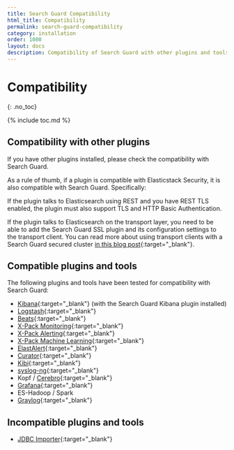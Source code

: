 ```yaml
---
title: Search Guard Compatibility
html_title: Compatibility
permalink: search-guard-compatibility
category: installation
order: 1000
layout: docs
description: Compatibility of Search Guard with other plugins and tools like Kibana, logstash, Beats, Grafana or Cerebro. 
---
```

<!---
Copyright 2020 floragunn GmbH
-->
# Compatibility
{: .no_toc}

{% include toc.md %}

## Compatibility with other plugins

If you have other plugins installed, please check the compatibility with Search Guard.

As a rule of thumb, if a plugin is compatible with Elasticstack Security, it is also compatible with Search Guard. Specifically:

If the plugin talks to Elasticsearch using REST and you have REST TLS enabled, the plugin must also support TLS and HTTP Basic Authentication.

If the plugin talks to Elasticsearch on the transport layer, you need to be able to add the Search Guard SSL plugin and its configuration settings to the transport client. You can read more about using transport clients with a Search Guard secured cluster [in this blog post](https://search-guard.com/searchguard-elasicsearch-transport-clients/){:target="_blank"}.

## Compatible plugins and tools

The following plugins and tools have been tested for compatibility with Search Guard:

* [Kibana](https://www.elastic.co/de/products/kibana){:target="_blank"} (with the Search Guard Kibana plugin installed)
* [Logstash](https://www.elastic.co/de/products/logstash){:target="_blank"}
* [Beats](https://www.elastic.co/de/products/beats){:target="_blank"}
* [X-Pack Monitoring](https://www.elastic.co/guide/en/x-pack/current/xpack-monitoring.html){:target="_blank"}
* [X-Pack Alerting](https://www.elastic.co/guide/en/x-pack/current/xpack-alerting.html){:target="_blank"}
* [X-Pack Machine Learning](https://www.elastic.co/guide/en/x-pack/current/xpack-ml.html){:target="_blank"}
* [ElastAlert](https://github.com/Yelp/elastalert){:target="_blank"}
* [Curator](https://github.com/elastic/curator){:target="_blank"}
* [Kibi](https://siren.solutions/kibi/){:target="_blank"}
* [syslog-ng](https://syslog-ng.org/){:target="_blank"}
* Kopf / [Cerebro](https://github.com/lmenezes/cerebro){:target="_blank"}
* [Grafana](https://grafana.com/){:target="_blank"}
* ES-Hadoop / Spark
* [Graylog](http://docs.graylog.org/en/2.3/pages/configuration/elasticsearch.html){:target="_blank"}


## Incompatible plugins and tools

* [JDBC Importer](https://github.com/jprante/elasticsearch-jdbc){:target="_blank"}
